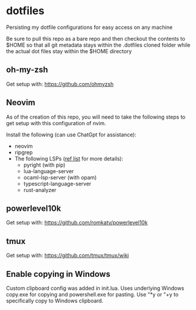 # dotfiles
Persisting my dotfile configurations for easy access on any machine

Be sure to pull this repo as a bare repo and then checkout the contents to $HOME so that all git metadata stays within the .dotfiles cloned folder while the actual dot files stay within the $HOME directory

## oh-my-zsh
Get setup with: https://github.com/ohmyzsh

## Neovim
As of the creation of this repo, you will need to take the following steps to get setup with this configuration of nvim.

Install the following (can use ChatGpt for assistance):
* neovim
* ripgrep
* The following LSPs ([ref list](https://github.com/neovim/nvim-lspconfig/blob/master/doc/server_configurations.md) for more details): 
    * pyright (with pip)
    * lua-language-server
    * ocaml-lsp-server (with opam)
    * typescript-language-server
    * rust-analyzer 

## powerlevel10k
Get setup with: https://github.com/romkatv/powerlevel10k

## tmux
Get setup with: https://github.com/tmux/tmux/wiki

## Enable copying in Windows
Custom clipboard config was added in init.lua. Uses underlying Windows copy.exe for copying and powershell.exe for pasting. Use "*y or "+y to specifically copy to Windows clipboard.
